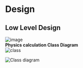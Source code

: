 # Design
## Low Level Design 
![image](https://user-images.githubusercontent.com/78870813/107810914-69f1b380-6d93-11eb-9e1e-362f66d2c778.png)
<br>
**Physics calculation Class Diagram**
<br>
![class](https://user-images.githubusercontent.com/78867415/107842767-b5d04700-6deb-11eb-89ab-2d0b7d4aa8e6.PNG)















![Class diagram](https://user-images.githubusercontent.com/78858575/107872104-b50fe180-6ecd-11eb-91e9-9d4595b6cd9b.jpg)

